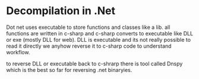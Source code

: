 # Decompilation in .Net 

Dot net uses executable to store functions and classes like a lib. all functions are written in c-sharp and c-sharp converts to executable like DLL or exe (mostly DLL for web). DLL is executable and its not really possible to read it directly we anyhow reverse it to c-sharp code to understand workflow.

to reverse DLL or executable back to c-shrarp there is tool called Dnspy which is the best so far for reversing .net binaryies. 



